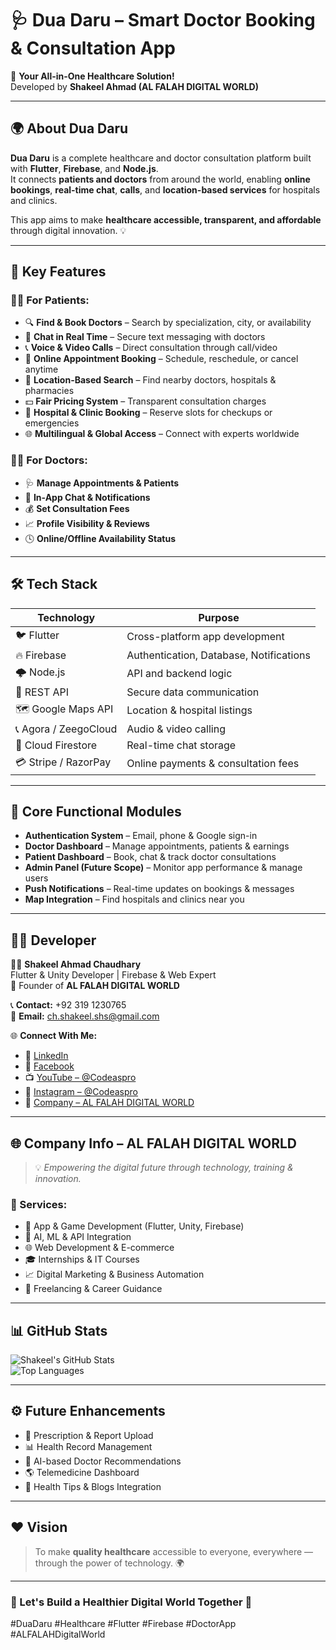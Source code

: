 # 🩺 Dua Daru – Smart Doctor Booking & Consultation App

🚀 **Your All-in-One Healthcare Solution!**  
Developed by **Shakeel Ahmad (AL FALAH DIGITAL WORLD)**  

---

## 🌍 About Dua Daru

**Dua Daru** is a complete healthcare and doctor consultation platform built with **Flutter**, **Firebase**, and **Node.js**.  
It connects **patients and doctors** from around the world, enabling **online bookings**, **real-time chat**, **calls**, and **location-based services** for hospitals and clinics.  

This app aims to make **healthcare accessible, transparent, and affordable** through digital innovation. 💡  

---

## 💎 Key Features

### 👨‍⚕️ For Patients:
- 🔍 **Find & Book Doctors** – Search by specialization, city, or availability  
- 💬 **Chat in Real Time** – Secure text messaging with doctors  
- 📞 **Voice & Video Calls** – Direct consultation through call/video  
- 📅 **Online Appointment Booking** – Schedule, reschedule, or cancel anytime  
- 📍 **Location-Based Search** – Find nearby doctors, hospitals & pharmacies  
- 💵 **Fair Pricing System** – Transparent consultation charges  
- 🏥 **Hospital & Clinic Booking** – Reserve slots for checkups or emergencies  
- 🌐 **Multilingual & Global Access** – Connect with experts worldwide  

### 🧑‍⚕️ For Doctors:
- 🩺 **Manage Appointments & Patients**  
- 💬 **In-App Chat & Notifications**  
- 💰 **Set Consultation Fees**  
- 📈 **Profile Visibility & Reviews**  
- 🕓 **Online/Offline Availability Status**

---

## 🛠️ Tech Stack

| Technology | Purpose |
|-------------|----------|
| 🐦 Flutter | Cross-platform app development |
| 🔥 Firebase | Authentication, Database, Notifications |
| 🌩️ Node.js | API and backend logic |
| 📡 REST API | Secure data communication |
| 🗺️ Google Maps API | Location & hospital listings |
| 📞 Agora / ZeegoCloud | Audio & video calling |
| 💾 Cloud Firestore | Real-time chat storage |
| 💳 Stripe / RazorPay | Online payments & consultation fees |

---

## 🧭 Core Functional Modules

- **Authentication System** – Email, phone & Google sign-in  
- **Doctor Dashboard** – Manage appointments, patients & earnings  
- **Patient Dashboard** – Book, chat & track doctor consultations  
- **Admin Panel (Future Scope)** – Monitor app performance & manage users  
- **Push Notifications** – Real-time updates on bookings & messages  
- **Map Integration** – Find hospitals and clinics near you  

---

## 🧑‍💻 Developer

👨‍💻 **Shakeel Ahmad Chaudhary**  
Flutter & Unity Developer | Firebase & Web Expert  
📍 Founder of **AL FALAH DIGITAL WORLD**

📞 **Contact:** +92 319 1230765  
📧 **Email:** ch.shakeel.shs@gmail.com  

🌐 **Connect With Me:**  
- 🔗 [LinkedIn](https://www.linkedin.com/in/shakeel-ahmad-shs)  
- 📘 [Facebook](https://www.facebook.com/SHAKEELAHMAD.SHS)  
- 📺 [YouTube – @Codeaspro](https://www.youtube.com/@Codeaspro)  
- 📸 [Instagram – @Codeaspro](https://www.instagram.com/codeaspro)  
- 🏢 [Company – AL FALAH DIGITAL WORLD](https://www.facebook.com/alfalah.digitalworld)  

---

## 🌐 Company Info – AL FALAH DIGITAL WORLD

> 💡 *Empowering the digital future through technology, training & innovation.*

### 💼 Services:
- 📱 App & Game Development (Flutter, Unity, Firebase)  
- 🧠 AI, ML & API Integration  
- 🌐 Web Development & E-commerce  
- 🎓 Internships & IT Courses  
- 📈 Digital Marketing & Business Automation  
- 💬 Freelancing & Career Guidance  

---

## 📊 GitHub Stats

![Shakeel's GitHub Stats](https://github-readme-stats.vercel.app/api?username=shakeel-ahmad-shs&show_icons=true&theme=tokyonight)  
![Top Languages](https://github-readme-stats.vercel.app/api/top-langs/?username=shakeel-ahmad-shs&layout=compact&theme=tokyonight)

---

## ⚙️ Future Enhancements
- 🧾 Prescription & Report Upload  
- 📊 Health Record Management  
- 🔔 AI-based Doctor Recommendations  
- 🌎 Telemedicine Dashboard  
- 🧠 Health Tips & Blogs Integration  

---

## ❤️ Vision
> To make **quality healthcare** accessible to everyone, everywhere — through the power of technology. 🌍  

---

### 🏁 Let's Build a Healthier Digital World Together 💚  
#DuaDaru #Healthcare #Flutter #Firebase #DoctorApp #ALFALAHDigitalWorld
